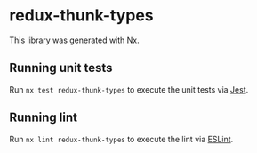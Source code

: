 # redux-thunk-types

This library was generated with [Nx](https://nx.dev).

## Running unit tests

Run `nx test redux-thunk-types` to execute the unit tests via [Jest](https://jestjs.io).

## Running lint

Run `nx lint redux-thunk-types` to execute the lint via [ESLint](https://eslint.org/).

